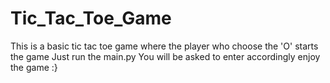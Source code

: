 # Tic_Tac_Toe_Game
This is a basic tic tac toe game where the player who choose the 'O' starts the game
Just run the main.py 
You will be asked to enter accordingly enjoy the game :}
